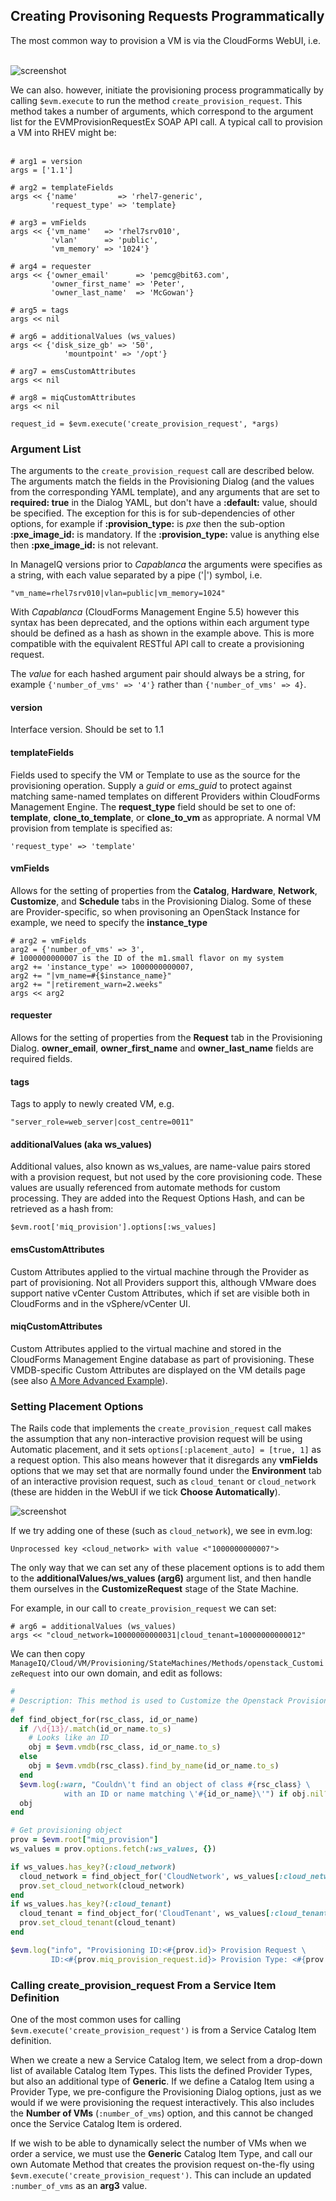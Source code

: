 ## Creating Provisoning Requests Programmatically

The most common way to provision a VM is via the CloudForms WebUI, i.e.
<br> <br>

![screenshot](images/screenshot6.png)
<br>

We can also. however, initiate the provisioning process programmatically by calling `$evm.execute` to run the method `create_provision_request`. This method takes a number of arguments, which correspond to the argument list for the EVMProvisionRequestEx SOAP API call. A typical call to provision a VM into RHEV might be:
<br> <br>

```
# arg1 = version
args = ['1.1']

# arg2 = templateFields
args << {'name'         => 'rhel7-generic', 
		 'request_type' => 'template}

# arg3 = vmFields
args << {'vm_name'   => 'rhel7srv010', 
		 'vlan'      => 'public', 
		 'vm_memory' => '1024'}

# arg4 = requester
args << {'owner_email'      => 'pemcg@bit63.com', 
		 'owner_first_name' => 'Peter',
		 'owner_last_name'  => 'McGowan'}

# arg5 = tags
args << nil

# arg6 = additionalValues (ws_values)
args << {'disk_size_gb' => '50',
			'mountpoint' => '/opt'}

# arg7 = emsCustomAttributes
args << nil

# arg8 = miqCustomAttributes
args << nil

request_id = $evm.execute('create_provision_request', *args)
```
### Argument List
The arguments to the `create_provision_request` call are described below. The arguments match the fields in the Provisioning Dialog (and the values from the corresponding YAML template), and any arguments that are set to **required: true** in the Dialog YAML, but don't have a **:default:** value, should be specified. The exception for this is for sub-dependencies of other options, for example if **:provision\_type:** is _pxe_ then the sub-option **:pxe\_image\_id:** is mandatory. If the **:provision\_type:** value is anything else then **:pxe\_image\_id:** is not relevant.

In ManageIQ versions prior to _Capablanca_ the arguments were specifies as a string, with each value separated by a pipe ('|') symbol, i.e.

```
"vm_name=rhel7srv010|vlan=public|vm_memory=1024"
```

With _Capablanca_ (CloudForms Management Engine 5.5) however this syntax has been deprecated, and the options within each argument type should be defined as a hash as shown in the example above. This is more compatible with the equivalent RESTful API call to create a provisioning request.

The _value_ for each hashed argument pair should always be a string, for example `{'number_of_vms' => '4'}` rather than `{'number_of_vms' => 4}`.

#### version

Interface version. Should be set to 1.1

#### templateFields

Fields used to specify the VM or Template to use as the source for the provisioning operation. Supply a _guid_ or _ems\_guid_ to protect against matching same-named templates on different Providers within CloudForms Management Engine. The **request\_type** field should be set to one of: **template**, **clone\_to\_template**, or **clone\_to\_vm** as appropriate. A normal VM provision from template is specified as:

```
'request_type' => 'template'
```

#### vmFields

Allows for the setting of properties from the **Catalog**, **Hardware**, **Network**, **Customize**, and **Schedule** tabs in the Provisioning Dialog. Some of these are Provider-specific, so when provisoning an OpenStack Instance for example, we need to specify the **instance\_type**

```
# arg2 = vmFields
arg2 = {'number_of_vms' => 3',
# 1000000000007 is the ID of the m1.small flavor on my system
arg2 += 'instance_type' => 1000000000007,
arg2 += "|vm_name=#{$instance_name}"
arg2 += "|retirement_warn=2.weeks"
args << arg2
```

#### requester

Allows for the setting of properties from the **Request** tab in the Provisioning Dialog. **owner_email**, **owner\_first\_name** and **owner\_last\_name** fields are required fields.

#### tags

Tags to apply to newly created VM, e.g.

```
"server_role=web_server|cost_centre=0011"
```

#### additionalValues (aka ws_values)

Additional values, also known as ws\_values, are name-value pairs stored with a provision request, but not used by the core provisioning code. These values are usually referenced from automate methods for custom processing. They are added into the Request Options Hash, and can be retrieved as a hash from:

```
$evm.root['miq_provision'].options[:ws_values]
```

#### emsCustomAttributes

Custom Attributes applied to the virtual machine through the Provider as part of provisioning. Not all Providers support this, although VMware does support native vCenter Custom Attributes, which if set are visible both in CloudForms and in the vSphere/vCenter UI.

#### miqCustomAttributes

Custom Attributes applied to the virtual machine and stored in the CloudForms Management Engine database as part of provisioning. These VMDB-specific Custom Attributes are displayed on the VM details page (see also [A More Advanced Example](../chapter5/a_more_advanced_example.md)).

### Setting Placement Options

The Rails code that implements the `create_provision_request` call makes the assumption that any non-interactive provision request will be using Automatic placement, and it sets `options[:placement_auto] = [true, 1]` as a request option. This also means however that it disregards any **vmFields** options that we may set that are normally found under the **Environment** tab of an interactive provision request, such as `cloud_tenant` or `cloud_network` (these are hidden in the WebUI if we tick **Choose Automatically**).

![screenshot](images/screenshot44.png)

If we try adding one of these (such as `cloud_network`), we see in evm.log:

```
Unprocessed key <cloud_network> with value <"1000000000007">
```
The only way that we can set any of these placement options is to add them to the **additionalValues/ws\_values (arg6)** argument list, and then handle them ourselves in the **CustomizeRequest** stage of the State Machine.

For example, in our call to `create_provision_request` we can set:

```
# arg6 = additionalValues (ws_values)
args << "cloud_network=10000000000031|cloud_tenant=10000000000012"
```

We can then copy `ManageIQ/Cloud/VM/Provisioning/StateMachines/Methods/openstack_CustomizeRequest` into our own domain, and edit as follows:

```ruby
#
# Description: This method is used to Customize the Openstack Provisioning Request
#
def find_object_for(rsc_class, id_or_name)
  if /\d{13}/.match(id_or_name.to_s)
    # Looks like an ID
    obj = $evm.vmdb(rsc_class, id_or_name.to_s)
  else
    obj = $evm.vmdb(rsc_class).find_by_name(id_or_name.to_s)
  end
  $evm.log(:warn, "Couldn\'t find an object of class #{rsc_class} \
  			with an ID or name matching \'#{id_or_name}\'") if obj.nil?
  obj
end

# Get provisioning object
prov = $evm.root["miq_provision"]
ws_values = prov.options.fetch(:ws_values, {})

if ws_values.has_key?(:cloud_network)
  cloud_network = find_object_for('CloudNetwork', ws_values[:cloud_network])
  prov.set_cloud_network(cloud_network)
end
if ws_values.has_key?(:cloud_tenant)
  cloud_tenant = find_object_for('CloudTenant', ws_values[:cloud_tenant])
  prov.set_cloud_tenant(cloud_tenant)
end

$evm.log("info", "Provisioning ID:<#{prov.id}> Provision Request \
         ID:<#{prov.miq_provision_request.id}> Provision Type: <#{prov.provision_type}>")
```

### Calling create\_provision\_request From a Service Item Definition

One of the most common uses for calling `$evm.execute('create_provision_request')` is from a Service Catalog Item definition.

When we create a new a Service Catalog Item, we select from a drop-down list of available Catalog Item Types. This lists the defined Provider Types, but also an additional type of **Generic**. If we define a Catalog Item using a Provider Type, we pre-configure the Provisioning Dialog options, just as we would if we were provisioning the request interactively. This also includes the **Number of VMs** (`:number_of_vms`) option, and this cannot be changed once the Service Catalog Item is ordered.

If we wish to be able to dynamically select the number of VMs when we order a service, we must use the **Generic** Catalog Item Type, and call our own Automate Method that creates the provision request on-the-fly using `$evm.execute('create_provision_request')`. This can include an updated `:number_of_vms` as an **arg3** value.
